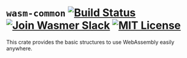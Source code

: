 # `wasm-common` [![Build Status](https://github.com/wasmerio/wasmer-reborn/workflows/build/badge.svg?style=flat-square)](https://github.com/wasmerio/wasmer-reborn/actions?query=workflow%3Abuild) [![Join Wasmer Slack](https://img.shields.io/static/v1?label=Slack&message=join%20chat&color=brighgreen&style=flat-square)](https://slack.wasmer.io) [![MIT License](https://img.shields.io/github/license/wasmerio/wasmer.svg?style=flat-square)](https://github.com/wasmerio/wasmer/blob/master/LICENSE)

This crate provides the basic structures to use WebAssembly easily anywhere.
